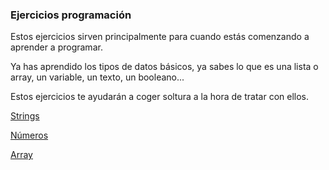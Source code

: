 ### Ejercicios programación

Estos ejercicios sirven principalmente para cuando estás comenzando a aprender a programar.

Ya has aprendido los tipos de datos básicos, ya sabes lo que es una lista o array, un variable, un texto, un booleano...

Estos ejercicios te ayudarán a coger soltura a la hora de tratar con ellos.


[Strings](./strings.md)

[Números](./numeros.md)

[Array](./array.md)
